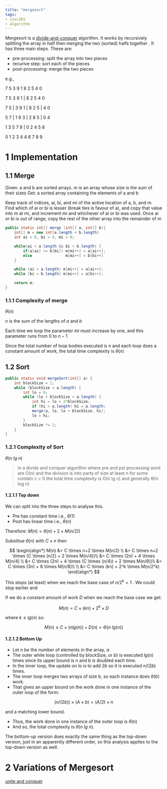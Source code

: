 ```yaml
---
title: "mergesort"
tags: 
- cosc201
- algorithm
---
```


Mergesort is a [divide-and-conquer](notes/divide-and-conquer.md) algorithm. It works by recursively splitting the array in half then merging the two (sorted) halfs together . It has three main steps. These are:

- pre-processing: split the array into two pieces
- recurive step: sort each of the pieces 
- post-processing: merge the two pieces

e.g.,

7 5 3 9 1 8 2 5 4 0

7 5 3 9 1 |  8 2 5 4 0

7 5 | 3 9 1 | 8 2 5 | 4 0

5 7 | 1 9 3 | 2 8 5 | 0 4

1 3 5 7 9 | 0 2 4 5 8 

0 1 2 3 4  4 6 7 8 9

# 1 Implementation
## 1.1 Merge

Given: a and b are sorted arrays. m is an array whose size is the sum of their sizes
Get: a sorted array containing the elements of a and b

Keep track of indices, ai, bi, and mi of the active location of a, b, and m.
Find which of ai or bi is lesser (break ties is favour of a), and copy that value into m at mi, and increment mi and whichever of ai or bi was used.
Once ai or bi is out of range, copy the rest of the other array into the remainder of m

```java
public static int[] merge (int[] a, int[] b){
	int[] m = new int[a.length + b.length]
	int ai = 0, bi = 0, mi = 0;

	while(ai < a.length && bi < b.length) {
		if(a[ai] <= b[bi]) m[mi++] = a[ai++];
		else               m[mi++] = b[bi++]
	}

	while (ai < a.length) m[mi++] = a[ai++];
	while (bi < b.length) m[mi++] = a[bi++];

	return m;
}
```


### 1.1.1 Complexity of merge

$\theta(n)$  

$n$ is the sum of the lengths of $a$ and $b$ 

Each time we loop the parameter $mi$ must increase by one, and this parameter runs from $0$ to $n-1$ 

Since the total number of loop bodies executed is $n$ and each loop does a constant amount of work, the total time complexity is $\theta(n)$  


## 1.2 Sort

```java
public static void mergeSort(int[] a) { 
	int blockSize = 1; 
	while (blockSize < a.length) { 
		int lo = 0; 
		while (lo + blockSize < a.length) { 
			int hi = lo + 2*blockSize; 
			if (hi > a.length) hi = a.length; 
			merge(a, lo, lo + blockSize, hi); 
			lo = hi; 
		} 
		blockSize *= 2; 
	} 
}
```


### 1.2.1 Complexity of Sort

$\theta(n\ lg\ n)$

> In a divide and conquer algorithm where pre and pst processing work are Ο(n) and the division is into parts of size at least n for some contatn c > 0 the total time complexity is Ο(n lg n) and generally ϴ(n log n)

#### 1.2.1.1 Top down

We can split into the three steps to analyse this.

- Pre has constant time i.e., $\theta(1)$
- Post has linear time i.e., $\theta(n)$

Therefore: $M(n) = \theta(n) + 2 \times M(n/2))$ 

Substitue $\theta(n)$ with $C \times n$ then

$$
\begin{align*}
M(n) &= C \times n+2 \times M(n/2) \\
&= C \times n+2 \times (C \times (n/2) + 2 \times M(n/4))\\
&= C \times (2n) + 4 \times M(n/4) \\
&= C \times (2n) + 4 \times (C \times (n/4)) + 2 \times M(n/8))\\
&= C \times (3n) + 8 \times M(n/8)\\ \\
&= C \times (kn) + 2^k \times M(n/2^k)
\end{align*}
$$

This stops (at least) when we reach the base case of $n/2^k=1$ . We could stop earlier and

If we do a constant amount of work $D$ when we reach the base case we get:

$$
M(n) = C \times (kn) + 2^k \times D
$$

where $k\leq lg(n)$ so:

$$
M(n) ≤ C \times (n lg(n)) + D(n) = ϴ(n\ lg(n))
$$





#### 1.2.1.2 Bottom Up

- Let n be the number of elements in the array, $a$.
- The outer while loop (controlled by blockSize, or $b$) is executed $lg(n)$ times since its upper bound is n and b is doubled each time.
- In the inner loop, the update on lo is to add $2b$ so it is executed $n/(2b)$ times.
- The inner loop merges two arrays of size b, so each instance does $\theta(b)$ work.
- That gives an upper bound on the work done in one instance of the outer loop of the form:

$$
(n/(2b)) \times (A \times b) = (A/2) \times n
$$

and a matching lower bound.


- Thus, the work done in one instance of the outer loop is $\theta(n)$ 
- And so, the total complexity is $\theta(n\ lg\ n)$.

The bottom-up version does exactly the same thing as the top-down version, just in an apparently different order, so this analysis applies to the top-down version as well.


# 2 Variations of Mergesort

[unite and conquer](notes/unite-and-conquer.md)
